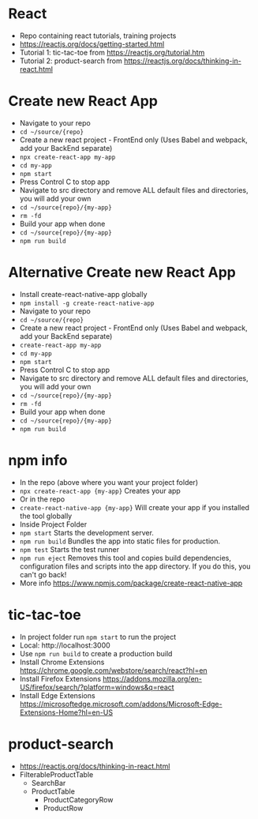 # React

- Repo containing react tutorials, training projects
- https://reactjs.org/docs/getting-started.html
- Tutorial 1: tic-tac-toe from https://reactjs.org/tutorial.htm
- Tutorial 2: product-search from https://reactjs.org/docs/thinking-in-react.html

# Create new React App
- Navigate to your repo
- `cd ~/source/{repo}`
- Create a new react project - FrontEnd only (Uses Babel and webpack, add your BackEnd separate)
- `npx create-react-app my-app`
- `cd my-app`
- `npm start`
- Press Control C to stop app
- Navigate to src directory and remove ALL default files and directories, you will add your own
- `cd ~/source{repo}/{my-app}`
- `rm -fd`
- Build your app when done
- `cd ~/source{repo}/{my-app}`
- `npm run build`

# Alternative Create new React App
- Install create-react-native-app globally
- `npm install -g create-react-native-app`
- Navigate to your repo
- `cd ~/source/{repo}`
- Create a new react project - FrontEnd only (Uses Babel and webpack, add your BackEnd separate)
- `create-react-app my-app`
- `cd my-app`
- `npm start`
- Press Control C to stop app
- Navigate to src directory and remove ALL default files and directories, you will add your own
- `cd ~/source{repo}/{my-app}`
- `rm -fd`
- Build your app when done
- `cd ~/source{repo}/{my-app}`
- `npm run build`

# npm info
- In the repo (above where you want your project folder)
- `npx create-react-app {my-app}` Creates your app
- Or in the repo
- `create-react-native-app {my-app}` Will create your app if you installed the tool globally
- Inside Project Folder
- `npm start` Starts the development server.
- `npm run build` Bundles the app into static files for production.
- `npm test` Starts the test runner
- `npm run eject` Removes this tool and copies build dependencies, configuration files and scripts into the app directory. If you do this, you can't go back!
- More info https://www.npmjs.com/package/create-react-native-app

# tic-tac-toe
- In project folder run `npm start` to run the project
- Local: http://localhost:3000
- Use `npm run build` to create a production build
- Install Chrome Extensions https://chrome.google.com/webstore/search/react?hl=en
- Install Firefox Extensions https://addons.mozilla.org/en-US/firefox/search/?platform=windows&q=react
- Install Edge Extensions https://microsoftedge.microsoft.com/addons/Microsoft-Edge-Extensions-Home?hl=en-US

# product-search
- https://reactjs.org/docs/thinking-in-react.html
- FilterableProductTable
  - SearchBar
  - ProductTable
    - ProductCategoryRow
    - ProductRow
